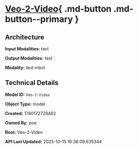# [Veo-2-Video](https://poe.com/Veo-2-Video){ .md-button .md-button--primary }

## Architecture

**Input Modalities:** text

**Output Modalities:** text

**Modality:** text->text


## Technical Details

**Model ID:** `Veo-2-Video`

**Object Type:** model

**Created:** 1740172728462

**Owned By:** poe

**Root:** Veo-2-Video

**API Last Updated:** 2025-10-15 16:36:09.635344
